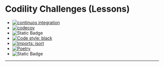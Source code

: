 # Codility Challenges (Lessons)

* [![continuos integration](https://github.com/agmontilla/codility_challenges_solutions/actions/workflows/ci.yml/badge.svg?branch=main)](https://github.com/agmontilla/codility_challenges_solutions/actions/workflows/ci.yml)
* [![codecov](https://codecov.io/gh/agmontilla/codility_challenges_solutions/graph/badge.svg?token=GCP1TD88YT)](https://codecov.io/gh/agmontilla/codility_challenges_solutions)
* ![Static Badge](https://img.shields.io/badge/python%20version-3.10-blue)
* [![Code style: black](https://img.shields.io/badge/code%20style-black-000000.svg)](https://github.com/psf/black)
* [![Imports: isort](https://img.shields.io/badge/%20imports-isort-%231674b1?style=flat&labelColor=ef8336)](https://pycqa.github.io/isort/)
* [![Poetry](https://img.shields.io/endpoint?url=https://python-poetry.org/badge/v0.json)](https://python-poetry.org/)
* ![Static Badge](https://img.shields.io/badge/project%20status%20-%20completed%20-%20green%20light)
---